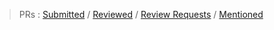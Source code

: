  >PRs : [Submitted](https://github.com/pulls?q=is%3Apr+author%3Ayoshinorin+archived%3Afalse+-user%3Ayoshinorin+is%3Aopen) /
 [Reviewed](https://github.com/pulls?q=is%3Apr+archived%3Afalse+reviewed-by%3Ayoshinorin+is%3Aclosed+-user%3Ayoshinorin+is%3Aopen) /
 [Review Requests](https://github.com/pulls?q=is%3Apr+archived%3Afalse+is%3Aclosed+review-requested%3Ayoshinorin+-user%3Ayoshinorin+is%3Aopen) /
 [Mentioned](https://github.com/pulls?q=is%3Apr+archived%3Afalse+is%3Aclosed+mentions%3Ayoshinorin+-user%3Ayoshinorin+is%3Aopen)
